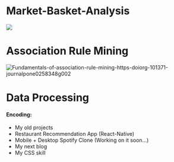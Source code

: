 # Market-Basket-Analysis
<img src="https://miro.medium.com/max/2880/1*DHfQvlMVBaJCHpYmj1kmCw.png">
<h1> Association Rule Mining
</h1>



![Fundamentals-of-association-rule-mining-https-doiorg-101371-journalpone0258348g002](https://user-images.githubusercontent.com/113231185/197386047-8b43b1fe-d08b-421f-8de6-30f10be01ac7.png)

<h1>
  Data Processing
  </h1>
  
  <h4>Encoding:</h4>

- My old projects
- Restaurant Recommendation App (React-Native)
- Mobile + Desktop Spotify Clone (Working on it soon...)
- My next blog
- My CSS skill
